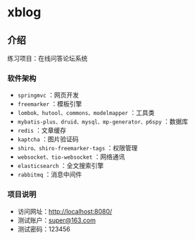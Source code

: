 # xblog

## 介绍

练习项目：在线问答论坛系统

### 软件架构

- `springmvc` ：网页开发
- `freemarker` ：模板引擎
- `lombok、hutool、commons、modelmapper` ：工具类
- `mybatis-plus、druid、mysql、mp-generator、p6spy` ：数据库
- `redis` ：文章缓存
- `kaptcha` ：图片验证码
- `shiro、shiro-freemarker-tags` ：权限管理
- `websocket、tio-websocket` ：网络通讯
- `elasticsearch` ：全文搜索引擎
- `rabbitmq` ：消息中间件

### 项目说明

- 访问网址：<http://localhost:8080/>
- 测试账户：super@163.com
- 测试密码：123456
